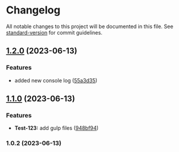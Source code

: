 # Changelog

All notable changes to this project will be documented in this file. See [standard-version](https://github.com/conventional-changelog/standard-version) for commit guidelines.

## [1.2.0](https://github.com/smitmaruti/package-test/compare/v1.1.0...v1.2.0) (2023-06-13)


### Features

* added new console log ([55a3d35](https://github.com/smitmaruti/package-test/commit/55a3d35e12740b10bf5cf718c1ae8a342104054e))

## [1.1.0](https://github.com/smitmaruti/package-test/compare/v1.0.2...v1.1.0) (2023-06-13)


### Features

* **Test-123:** add gulp files ([948bf94](https://github.com/smitmaruti/package-test/commit/948bf94293e69ff9743befc20e9e8e85070d9669))

### 1.0.2 (2023-06-13)
